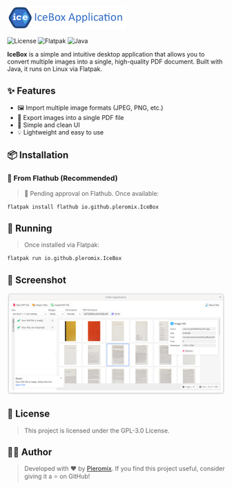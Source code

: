 <img alt="Logo" src="https://raw.githubusercontent.com/pleromix/IceBox/refs/heads/main/src/main/resources/com/github/icebox/asset/logo-vector-with-title.png" width="275"/>

![License](https://img.shields.io/github/license/pleromix/icebox)
![Flatpak](https://img.shields.io/badge/flatpak-available-blue)
![Java](https://img.shields.io/badge/java-21-orange)

**IceBox** is a simple and intuitive desktop application that allows you to convert multiple images into a single,
high-quality PDF document. Built with Java, it runs on Linux via Flatpak.

## ✨ Features

- 🖼️ Import multiple image formats (JPEG, PNG, etc.)
- 📄 Export images into a single PDF file
- 🎨 Simple and clean UI
- 💡 Lightweight and easy to use

## 📦 Installation

### 🔹 From Flathub (Recommended)

> 🚧 Pending approval on Flathub. Once available:

```bash
flatpak install flathub io.github.pleromix.IceBox
```

## 🚀 Running

> Once installed via Flatpak:

```bash
flatpak run io.github.pleromix.IceBox
```

## 📸 Screenshot

![App Screenshot](https://raw.githubusercontent.com/pleromix/icebox/main/screenshots/image_1.png)

## 📄 License

> This project is licensed under the GPL-3.0 License.

## 👨‍💻 Author

> Developed with ❤️ by [Pleromix](https://github.com/pleromix).
> If you find this project useful, consider giving it a ⭐ on GitHub!

